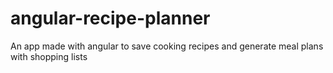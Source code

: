 # angular-recipe-planner
An app made with angular to save cooking recipes and generate meal plans with shopping lists
